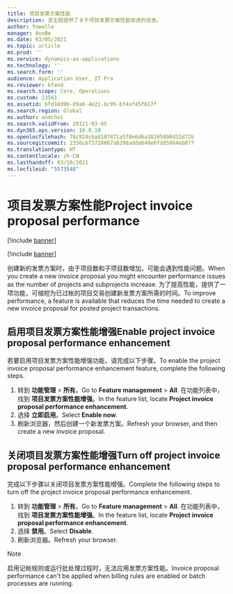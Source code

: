 ```yaml
---
title: 项目发票方案性能
description: 该主题提供了关于项目发票方案性能改进的信息。
author: Yowelle
manager: AnnBe
ms.date: 03/05/2021
ms.topic: article
ms.prod: ''
ms.service: dynamics-ax-applications
ms.technology: ''
ms.search.form: ''
audience: Application User, IT Pro
ms.reviewer: kfend
ms.search.scope: Core, Operations
ms.custom: 23561
ms.assetid: bfd18d9b-d9a6-4e21-bc95-bf4af45f617f
ms.search.region: Global
ms.author: andchoi
ms.search.validFrom: 20121-03-05
ms.dyn365.ops.version: 10.0.18
ms.openlocfilehash: 78c924cba8107471a5f8e6d6a38265890d32d72b
ms.sourcegitcommit: 2350c6f3728067a8298adde640e6fdd5984eb077
ms.translationtype: HT
ms.contentlocale: zh-CN
ms.lasthandoff: 03/10/2021
ms.locfileid: "5573548"
---
```

# <a name="project-invoice-proposal-performance"></a><span data-ttu-id="2a0ba-103">项目发票方案性能</span><span class="sxs-lookup"><span data-stu-id="2a0ba-103">Project invoice proposal performance</span></span>

[!include [banner](../includes/banner.md)]

[!include [banner](../includes/preview-banner.md)]

<span data-ttu-id="2a0ba-104">创建新的发票方案时，由于项目数和子项目数增加，可能会遇到性能问题。</span><span class="sxs-lookup"><span data-stu-id="2a0ba-104">When you create a new invoice proposal you might encounter performance issues as the number of projects and subprojects increase.</span></span> <span data-ttu-id="2a0ba-105">为了提高性能，提供了一项功能，可缩短为已过帐的项目交易创建新发票方案所需的时间。</span><span class="sxs-lookup"><span data-stu-id="2a0ba-105">To improve performance, a feature is available that reduces the time needed to create a new invoice proposal for posted project transactions.</span></span>

## <a name="enable-project-invoice-proposal-performance-enhancement"></a><span data-ttu-id="2a0ba-106">启用项目发票方案性能增强</span><span class="sxs-lookup"><span data-stu-id="2a0ba-106">Enable project invoice proposal performance enhancement</span></span>
<span data-ttu-id="2a0ba-107">若要启用项目发票方案性能增强功能，请完成以下步骤。</span><span class="sxs-lookup"><span data-stu-id="2a0ba-107">To enable the project invoice proposal performance enhancement feature, complete the following steps.</span></span>

1.  <span data-ttu-id="2a0ba-108">转到 **功能管理** > **所有**。</span><span class="sxs-lookup"><span data-stu-id="2a0ba-108">Go to **Feature management** > **All**.</span></span> <span data-ttu-id="2a0ba-109">在功能列表中，找到 **项目发票方案性能增强**。</span><span class="sxs-lookup"><span data-stu-id="2a0ba-109">In the feature list, locate **Project invoice proposal performance enhancement**.</span></span>
2.  <span data-ttu-id="2a0ba-110">选择 **立即启用**。</span><span class="sxs-lookup"><span data-stu-id="2a0ba-110">Select **Enable now**.</span></span>
3.  <span data-ttu-id="2a0ba-111">刷新浏览器，然后创建一个新发票方案。</span><span class="sxs-lookup"><span data-stu-id="2a0ba-111">Refresh your browser, and then create a new invoice proposal.</span></span>

## <a name="turn-off-project-invoice-proposal-performance-enhancement"></a><span data-ttu-id="2a0ba-112">关闭项目发票方案性能增强</span><span class="sxs-lookup"><span data-stu-id="2a0ba-112">Turn off project invoice proposal performance enhancement</span></span>
<span data-ttu-id="2a0ba-113">完成以下步骤以关闭项目发票方案性能增强。</span><span class="sxs-lookup"><span data-stu-id="2a0ba-113">Complete the following steps to turn off the project invoice proposal performance enhancement.</span></span>

1.  <span data-ttu-id="2a0ba-114">转到 **功能管理** > **所有**。</span><span class="sxs-lookup"><span data-stu-id="2a0ba-114">Go to **Feature management** > **All**.</span></span> <span data-ttu-id="2a0ba-115">在功能列表中，找到 **项目发票方案性能增强**。</span><span class="sxs-lookup"><span data-stu-id="2a0ba-115">In the feature list, locate **Project invoice proposal performance enhancement**.</span></span>
2.  <span data-ttu-id="2a0ba-116">选择 **禁用**。</span><span class="sxs-lookup"><span data-stu-id="2a0ba-116">Select **Disable**.</span></span>
3.  <span data-ttu-id="2a0ba-117">刷新浏览器。</span><span class="sxs-lookup"><span data-stu-id="2a0ba-117">Refresh your browser.</span></span>

> [!NOTE]
> <span data-ttu-id="2a0ba-118">启用记帐规则或运行批处理过程时，无法应用发票方案性能。</span><span class="sxs-lookup"><span data-stu-id="2a0ba-118">Invoice proposal performance can't be applied when billing rules are enabled or batch processes are running.</span></span>
